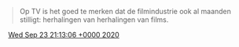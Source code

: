 > Op TV is het goed te merken dat de filmindustrie ook al maanden stilligt: herhalingen van herhalingen van films\.

<img src="../../media/tweet.ico" width="12" /> [Wed Sep 23 21:13:06 +0000 2020](https://twitter.com/DromerDenker/status/1308877071540785152)